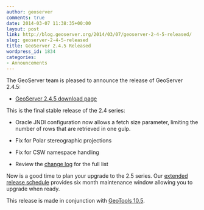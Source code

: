```yaml
---
author: geoserver
comments: true
date: 2014-03-07 11:38:35+00:00
layout: post
link: http://blog.geoserver.org/2014/03/07/geoserver-2-4-5-released/
slug: geoserver-2-4-5-released
title: GeoServer 2.4.5 Released
wordpress_id: 1834
categories:
- Announcements
---
```


The GeoServer team is pleased to announce the release of GeoServer 2.4.5:



	
  * [GeoServer 2.4.5 download page](http://geoserver.org/display/GEOS/GeoServer+2.4.5)


This is the final stable release of the 2.4 series:

	
  * Oracle JNDI configuration now allows a fetch size parameter, limiting the number of rows that are retrieved in one gulp.

	
  * Fix for Polar stereographic projections

	
  * Fix for CSW namespace handling

	
  * Review the [change log](http://jira.codehaus.org/secure/ReleaseNote.jspa?version=19929&styleName=Html&projectId=10311) for the full list


Now is a good time to plan your upgrade to the 2.5 series. Our [extended release schedule](http://blog.geoserver.org/2014/02/26/extended-release-schedule/) provides six month maintenance window allowing you to upgrade when ready.

This release is made in conjunction with [GeoTools 10.5](http://geotoolsnews.blogspot.com.au/2014/02/geotools-105-released.html).

